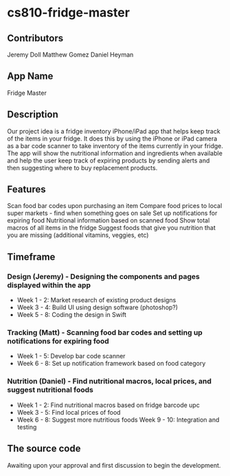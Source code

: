 # cs810-fridge-master

## Contributors
Jeremy Doll
Matthew Gomez
Daniel Heyman
 
## App Name
Fridge Master
 
## Description
Our project idea is a fridge inventory iPhone/iPad app that helps keep track of the items in your fridge. It does this by using the iPhone or iPad camera as a bar code scanner to take inventory of the items currently in your fridge. The app will show the nutritional information and ingredients when available and help the user keep track of expiring products by sending alerts and then suggesting where to buy replacement products.
 
## Features
Scan food bar codes upon purchasing an item
Compare food prices to local super markets - find when something goes on sale
Set up notifications for expiring food
Nutritional information based on scanned food
Show total macros of all items in the fridge
Suggest foods that give you nutrition that you are missing (additional vitamins, veggies, etc)
 
## Timeframe
### Design (Jeremy) - Designing the components and pages displayed within the app
* Week 1 - 2: Market research of existing product designs
* Week 3 - 4: Build UI using design software (photoshop?)
* Week 5 - 8: Coding the design in Swift
### Tracking (Matt) - Scanning food bar codes and setting up notifications for expiring food
* Week 1 - 5: Develop bar code scanner
* Week 6 - 8: Set up notification framework based on food category
### Nutrition (Daniel) - Find nutritional macros, local prices, and suggest nutritional foods
* Week 1 - 2: Find nutritional macros based on fridge barcode upc
* Week 3 - 5: Find local prices of food
* Week 6 - 8: Suggest more nutritious foods
Week 9 - 10: Integration and testing
 
## The source code
Awaiting upon your approval and first discussion to begin the development.

